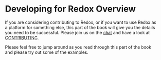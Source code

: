 # Developing for Redox Overview

If you are considering contributing to Redox, or if you want to use Redox as a platform for something else, this part of the book will give you the details you need to be successful. Please join us on the [chat](./ch13-01-chat.md) and have a look at [CONTRIBUTING](https://gitlab.redox-os.org/redox-os/redox/blob/master/CONTRIBUTING.md).

Please feel free to jump around as you read through this part of the book and please try out some of the examples.
